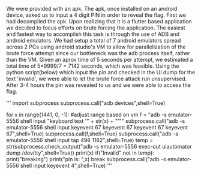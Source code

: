 We were provided with an apk. 
The apk, once installed on an android device, asked us to input a 4 digit PIN in order to reveal the flag. 
First we had decompiled the apk. Upon realizing that it is a flutter based application we decided to focus efforts on brute forcing the application. 
The easiest and fastest way to accomplish this task is through the use of ADB and android emulators. 
We had setup a total of 7 android emulators spread across 2 PCs using android studio's VM to allow for parallelization of the brute force attempt
since our bottleneck was the adb process itself, rather than the VM. 
Given an aprox time of 5 seconds per attempt, we estimated a total time of 5*9999/7 = 7142 seconds, which was feasible.
Using the python script(below) which input the pin and checked in the UI dump for the text 'invalid', we were able to let the brute force attack run unsupervised. 
After 3-4 hours the pin was revealed to us and we were able to access the flag.

'''
import subprocess
subprocess.call("adb devices",shell=True) 

for x in range(1441, 0, -1): #adjust range based on vm
	f = "adb -s emulator-5556 shell input \"keyboard text \'" + str(x) + "\'\""
	subprocess.call("adb -s emulator-5556 shell input keyevent 67 keyevent 67 keyevent 67 keyevent 67",shell=True)
	subprocess.call(f,shell=True)
	subprocess.call("adb -s emulator-5556 shell input tap 498 1182",shell=True)
	temp = str(subprocess.check_output("adb -s emulator-5556 exec-out uiautomator dump /dev/tty",shell=True))
	print(x)
	if("Invalid" not in temp):
		print("breaking")
		print("pin is: ",x)
		break
	subprocess.call("adb -s emulator-5556 shell input keyevent 4",shell=True)
'''
